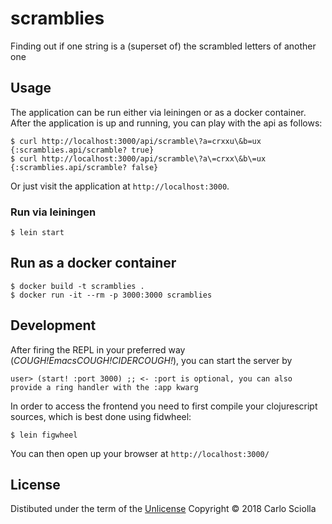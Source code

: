 # scramblies

Finding out if one string is a (superset of) the scrambled letters of another one

## Usage

The application can be run either via leiningen or as a docker container. After the application is up and running, you can play with the api as follows:

    $ curl http://localhost:3000/api/scramble\?a=crxxu\&b=ux
    {:scramblies.api/scramble? true}
    $ curl http://localhost:3000/api/scramble\?a\=crxx\&b\=ux
    {:scramblies.api/scramble? false}

Or just visit the application at `http://localhost:3000`.

### Run via leiningen

    $ lein start

## Run as a docker container

    $ docker build -t scramblies .
    $ docker run -it --rm -p 3000:3000 scramblies

## Development

After firing the REPL in your preferred way (*COUGH!*Emacs*COUGH!*CIDER*COUGH!*), you can start the server by

    user> (start! :port 3000) ;; <- :port is optional, you can also provide a ring handler with the :app kwarg

In order to access the frontend you need to first compile your clojurescript sources, which is best done using fidwheel:

    $ lein figwheel

You can then open up your browser at `http://localhost:3000/`

## License

Distibuted under the term of the [Unlicense](./LICENSE)
Copyright © 2018 Carlo Sciolla
